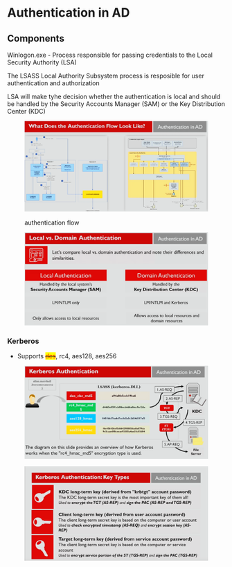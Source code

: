 # Authentication in AD

## Components

Winlogon.exe - Process responsible for passing credentials to the Local Security Authority (LSA)

The LSASS Local Authority Subsystem process is resposible for user authentication and authorization

LSA will make tyhe decision whether the authentication is local and should be handled by the Security Accounts Manager (SAM) or the Key Distribution Center (KDC)

<figure><img src="../../.gitbook/assets/image (123).png" alt=""><figcaption><p>authentication flow</p></figcaption></figure>

<figure><img src="../../.gitbook/assets/image (124).png" alt=""><figcaption></figcaption></figure>

### Kerberos

* Supports ~~<mark style="color:red;">des</mark>~~, rc4, aes128, aes256

<figure><img src="../../.gitbook/assets/image (125).png" alt=""><figcaption></figcaption></figure>

<figure><img src="../../.gitbook/assets/image (126).png" alt=""><figcaption></figcaption></figure>
